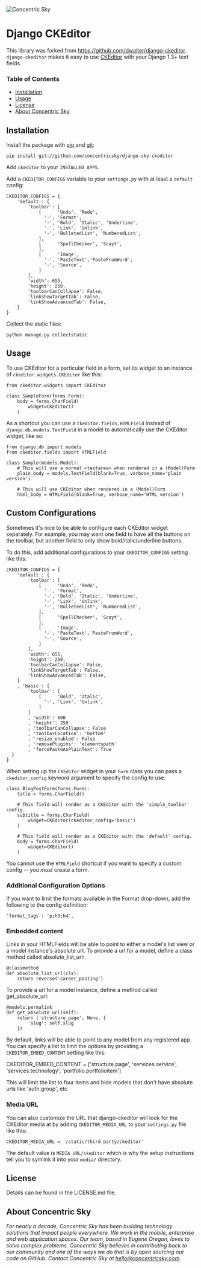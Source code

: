 ![Concentric Sky](https://concentricsky.com/media/uploads/images/csky_logo.jpg)


Django CKEditor
===============

This library was forked from https://github.com/dwaiter/django-ckeditor. `django-ckeditor` makes it easy to use [CKEditor][] with your Django 1.3+ text fields.

[CKEditor]: http://ckeditor.com/


### Table of Contents
- [Installation](#installation)
- [Usage](#usage)
- [License](#license)
- [About Concentric Sky](#about-concentric-sky)


## Installation

Install the package with [pip][] and [git][]:

    pip install git://github.com/concentricsky/django-sky-ckeditor

[pip]: http://pip.openplans.org/
[git]: http://git-scm.com/

Add `ckeditor` to your `INSTALLED_APPS`.

Add a `CKEDITOR_CONFIGS` variable to your `settings.py` with at least a
`default` config:

    CKEDITOR_CONFIGS = {
        'default': {
            'toolbar': [
                [      'Undo', 'Redo',
                  '-', 'Format',
                  '-', 'Bold', 'Italic', 'Underline',
                  '-', 'Link', 'Unlink', 
                  '-', 'BulletedList', 'NumberedList',
                ],
                [      'SpellChecker', 'Scayt',
                ],
                [      'Image',
                  '-', 'PasteText','PasteFromWord',
                  '-', 'Source',
                ]
            ],
            'width': 655,
            'height': 250,
            'toolbarCanCollapse': False,
            'linkShowTargetTab': False,
            'linkShowAdvancedTab': False,
        }
    }

Collect the static files:

    python manage.py collectstatic


## Usage


To use CKEditor for a particular field in a form, set its widget to an
instance of `ckeditor.widgets.CKEditor` like this:

    from ckeditor.widgets import CKEditor
    
    class SampleForm(forms.Form):
        body = forms.CharField(
            widget=CKEditor()
        )
    

As a shortcut you can use a `ckeditor.fields.HTMLField` instead of
`django.db.models.TextField` in a model to automatically use the CKEditor
widget, like so:

    from django.db import models
    from ckeditor.fields import HTMLField
    
    class Sample(models.Model):
        # This will use a normal <textarea> when rendered in a (Model)Form
        plain_body = models.TextField(blank=True, verbose_name='plain version')
        
        # This will use CKEditor when rendered in a (Model)Form
        html_body = HTMLField(blank=True, verbose_name='HTML version')

Custom Configurations
---------------------

Sometimes it's nice to be able to configure each CKEditor widget separately.
For example, you may want one field to have all the buttons on the toolbar,
but another field to only show bold/italic/underline buttons.

To do this, add additional configurations to your `CKEDITOR_CONFIGS` setting
like this:

    CKEDITOR_CONFIGS = {
        'default': {
            'toolbar': [
                [      'Undo', 'Redo',
                  '-', 'Format',
                  '-', 'Bold', 'Italic', 'Underline',
                  '-', 'Link', 'Unlink', 
                  '-', 'BulletedList', 'NumberedList',
                ],
                [      'SpellChecker', 'Scayt',
                ],
                [      'Image',
                  '-', 'PasteText','PasteFromWord',
                  '-', 'Source',
                ]
            ],
            'width': 655,
            'height': 250,
            'toolbarCanCollapse': False,
            'linkShowTargetTab': False,
            'linkShowAdvancedTab': False,
        }
        , 'basic': {
            'toolbar': [
                [      'Bold', 'Italic',
                  '-', 'Link', 'Unlink',
                ]
            ]
            , 'width': 600
            , 'height': 250
            , 'toolbarCanCollapse': False
            , 'toolbarLocation': 'bottom'
            , 'resize_enabled': False
            , 'removePlugins': 'elementspath'
            , 'forcePasteAsPlainText': True
      }
    }

When setting up the `CKEditor` widget in your `Form` class you can pass a
`ckeditor_config` keyword argument to specify the config to use:

    class BlogPostForm(forms.Form):
        title = forms.CharField()
        
        # This field will render as a CKEditor with the 'simple_toolbar' config.
        subtitle = forms.CharField(
            widget=CKEditor(ckeditor_config='basic')
        )
        
        # This field will render as a CKEditor with the 'default' config.
        body = forms.CharField(
            widget=CKEditor()
        )


You cannot use the `HTMLField` shortcut if you want to specify a custom config
-- you *must* create a form.

### Additional Configuration Options

If you want to limit the formats available in the Format drop-down, add the following to the config definition:

    'format_tags': 'p;h3;h4', 

### Embedded content

Links in your HTMLFields will be able to point to either a model's list view or a model instance's absolute url. To provide a url for a model, define a class method called absolute_list_url:

    @classmethod
    def absolute_list_url(cls):
        return reverse('career_posting')

To provide a url for a model instance, define a method called get_absolute_url:

    @models.permalink
    def get_absolute_url(self):
        return ('structure_page', None, {
            'slug': self.slug
        })

By default, links will be able to point to any model from any registered app. You can specify a list to limit the options by providing a `CKEDITOR_EMBED_CONTENT` setting like this:

  CKEDITOR_EMBED_CONTENT = ['structure.page', 'services.service', 'services.technology', 'portfolio.portfolioitem']

This will limit the list to four items and hide models that don't have absolute urls like 'auth.group', etc.

### Media URL

You can also customize the URL that django-ckeditor will look for the CKEditor
media at by adding `CKEDITOR_MEDIA_URL` to your `settings.py` file like this:

    CKEDITOR_MEDIA_URL = '/static/third-party/ckeditor'

The default value is `MEDIA_URL/ckeditor` which is why the setup instructions
tell you to symlink it into your `media/` directory.


## License

Details can be found in the LICENSE.md file.


## About Concentric Sky

_For nearly a decade, Concentric Sky has been building technology solutions that impact people everywhere. We work in the mobile, enterprise and web application spaces. Our team, based in Eugene Oregon, loves to solve complex problems. Concentric Sky believes in contributing back to our community and one of the ways we do that is by open sourcing our code on GitHub. Contact Concentric Sky at hello@concentricsky.com._


